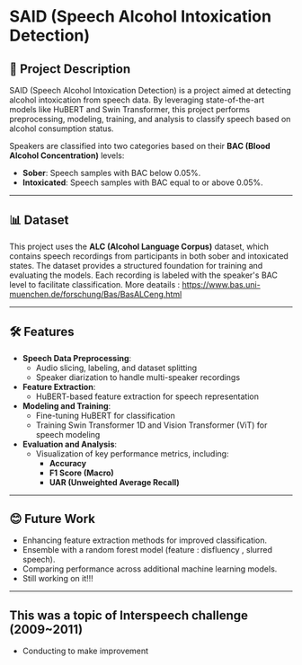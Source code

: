 # SAID (Speech Alcohol Intoxication Detection)

## 📄 Project Description
SAID (Speech Alcohol Intoxication Detection) is a project aimed at detecting alcohol intoxication from speech data. By leveraging state-of-the-art models like HuBERT and Swin Transformer, this project performs preprocessing, modeling, training, and analysis to classify speech based on alcohol consumption status.

Speakers are classified into two categories based on their **BAC (Blood Alcohol Concentration)** levels:
- **Sober**: Speech samples with BAC below 0.05%.
- **Intoxicated**: Speech samples with BAC equal to or above 0.05%.

---

## 📊 Dataset
This project uses the **ALC (Alcohol Language Corpus)** dataset, which contains speech recordings from participants in both sober and intoxicated states. The dataset provides a structured foundation for training and evaluating the models. Each recording is labeled with the speaker's BAC level to facilitate classification.
More deatails : https://www.bas.uni-muenchen.de/forschung/Bas/BasALCeng.html

---

## 🛠️ Features
- **Speech Data Preprocessing**:
  - Audio slicing, labeling, and dataset splitting
  - Speaker diarization to handle multi-speaker recordings
- **Feature Extraction**:
  - HuBERT-based feature extraction for speech representation
- **Modeling and Training**:
  - Fine-tuning HuBERT for classification
  - Training Swin Transformer 1D and Vision Transformer (ViT) for speech modeling
- **Evaluation and Analysis**:
  - Visualization of key performance metrics, including:
    - **Accuracy**
    - **F1 Score (Macro)**
    - **UAR (Unweighted Average Recall)**

---

## 😊 Future Work
- Enhancing feature extraction methods for improved classification.
- Ensemble with a random forest model (feature : disfluency , slurred speech).
- Comparing performance across additional machine learning models.
- Still working on it!!!

---
## This was a topic of Interspeech challenge (2009~2011)
- Conducting to make improvement
